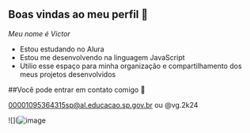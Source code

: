 ## Boas vindas ao meu perfil 🥖

*Meu nome é Victor*

- Estou estudando no Alura
- Estou me desenvolvendo na linguagem JavaScript
- Utilio esse espaço para minha organização e compartilhamento dos meus projetos desenvolvidos

##Você pode entrar em contato comigo 📧

00001095364315sp@al.educacao.sp.gov.br ou @vg.2k24

![](![image](https://github.com/user-attachments/assets/2425a99a-4d53-4c43-87cb-e1d1fc52d9bf)
